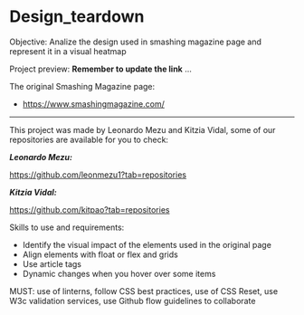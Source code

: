 # Design_teardown
Objective: Analize the design used in smashing magazine page and represent it in a visual heatmap

Project preview: **Remember to update the link** ...

The  original Smashing Magazine page:

   * https://www.smashingmagazine.com/

____________________________________

This project was made by Leonardo Mezu and Kitzia Vidal, some of our repositories are available for you to check:

**_Leonardo Mezu:_**

https://github.com/leonmezu1?tab=repositories

**_Kitzia Vidal:_**

https://github.com/kitpao?tab=repositories

Skills to use and requirements:

   * Identify the visual impact of the elements used in the original page
   * Align elements with float or flex and grids
   * Use article tags
   * Dynamic changes when you hover over some items


MUST: use of linterns, follow CSS best practices, use of CSS Reset, use W3c validation services, use Github flow guidelines to collaborate
